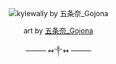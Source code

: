 <p align="center">
  <img src="https://i.imgur.com/dWwSOVg.jpeg" alt="kylewally by 五条奈_Gojona"/>
</p>
<p align=center> art by <a href=https://shaonaichaunay.lofter.com/>五条奈_Gojona</a></a> </p>
<p align=center>──── ↭༒↭ ────</a> </p>
